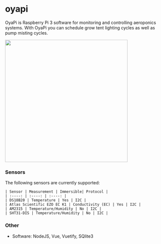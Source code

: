 # oyapi
OyaPi is Raspberry Pi 3 software for monitoring and controlling aeroponics systems.
With OyaPi you can schedule grow tent lighting cycles as well as pump misting cycles.

<a href="https://raw.githubusercontent.com/oyamist/oyapi/master/static/img/oyapi.png">
    <img src="https://raw.githubusercontent.com/oyamist/oyapi/master/static/img/oyapi.png" height=400px>
</a>

### Sensors
The following sensors are currently supported:

    | Sensor | Measurement | Immersible| Protocol |
    | :----: | :----: | :----: |
    | DS18B20 | Temperature | Yes | I2C |
    | Atlas Scientific EZO EC K1 | Conductivity (EC) | Yes | I2C |
    | AM2315 | Temperature/Humidity | No | I2C |
    | SHT31-DIS | Temperature/Humidity | No | I2C |

### Other
* Software: NodeJS, Vue, Vuetify, SQlite3

